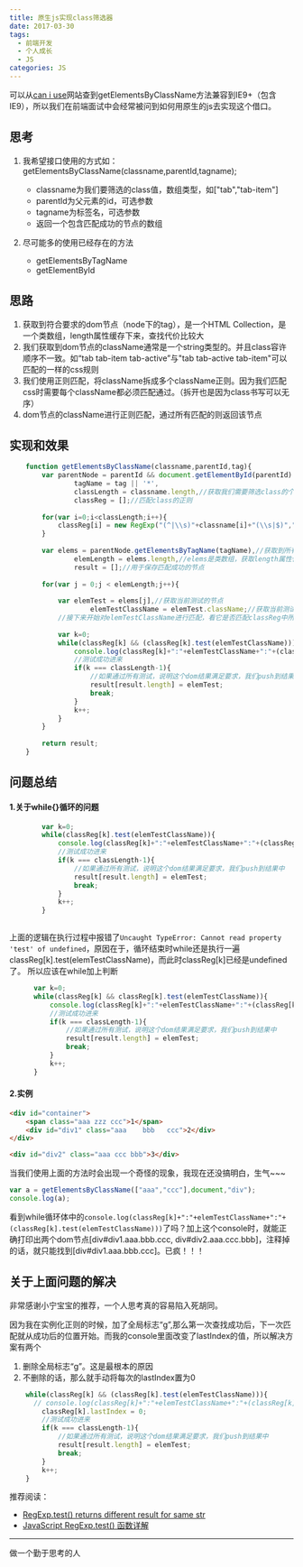 ```yaml
---
title: 原生js实现class筛选器
date: 2017-03-30
tags:
  - 前端开发
  - 个人成长
  - JS
categories: JS
---
```


可以从[can i use](http://caniuse.com/)网站查到getElementsByClassName方法兼容到IE9+（包含IE9），所以我们在前端面试中会经常被问到如何用原生的js去实现这个借口。


## 思考

1. 我希望接口使用的方式如：getElementsByClassName(classname,parentId,tagname); 
    + classname为我们要筛选的class值，数组类型，如["tab","tab-item"]
    + parentId为父元素的id，可选参数
    + tagname为标签名，可选参数
    + 返回一个包含匹配成功的节点的数组
 
2. 尽可能多的使用已经存在的方法
    + getElementsByTagName
    + getElementById

## 思路

1. 获取到符合要求的dom节点（node下的tag），是一个HTML Collection，是一个类数组，length属性缓存下来，查找代价比较大
2. 我们获取到dom节点的className通常是一个string类型的。并且class容许顺序不一致。如“tab tab-item tab-active”与"tab tab-active tab-item"可以匹配的一样的css规则
3. 我们使用正则匹配，将className拆成多个className正则。因为我们匹配css时需要每个className都必须匹配通过。（拆开也是因为class书写可以无序）
4. dom节点的className进行正则匹配，通过所有匹配的则返回该节点

## 实现和效果

```javascript
    function getElementsByClassName(classname,parentId,tag){
        var parentNode = parentId && document.getElementById(parentId) || document,
                tagName = tag || '*',
                classLength = classname.length,//获取我们需要筛选class的个数
                classReg = [];//匹配class的正则
    
        for(var i=0;i<classLength;i++){
            classReg[i] = new RegExp("(^|\\s)"+classname[i]+"(\\s|$)","g");//生成class匹配正则
        }
    
        var elems = parentNode.getElementsByTagName(tagName),//获取到所有满足要求的dom节点
                elemLength = elems.length,//elems是类数组，获取length属性代价比较大，所以缓存下来 3
                result = [];//用于保存匹配成功的节点
    
        for(var j = 0;j < elemLength;j++){
    
            var elemTest = elems[j],//获取当前测试的节点
                    elemTestClassName = elemTest.className;//获取当前测试节点的class属性，className兼容IE6+
            //接下来开始对elemTestClassName进行匹配，看它是否匹配classReg中所有的规则
    
            var k=0;
            while(classReg[k] && (classReg[k].test(elemTestClassName))){
                console.log(classReg[k]+":"+elemTestClassName+":"+(classReg[k].test(elemTestClassName)));
                //测试成功进来
                if(k === classLength-1){
                    //如果通过所有测试，说明这个dom结果满足要求，我们push到结果中
                    result[result.length] = elemTest;
                    break;
                }
                k++;
            }
        }
    
        return result;
    }
```

## 问题总结

#### 1.关于while{}循环的问题

```javascript
        var k=0;
        while(classReg[k].test(elemTestClassName)){
            console.log(classReg[k]+":"+elemTestClassName+":"+(classReg[k].test(elemTestClassName)));
            //测试成功进来
            if(k === classLength-1){
                //如果通过所有测试，说明这个dom结果满足要求，我们push到结果中
                result[result.length] = elemTest;
                break;
            }
            k++;
        }
        
```

上面的逻辑在执行过程中报错了`Uncaught TypeError: Cannot read property 'test' of undefined`，原因在于，循环结束时while还是执行一遍classReg[k].test(elemTestClassName)，而此时classReg[k]已经是undefined了。
所以应该在while加上判断

```javascript
      var k=0;
      while(classReg[k] && classReg[k].test(elemTestClassName)){
          console.log(classReg[k]+":"+elemTestClassName+":"+(classReg[k].test(elemTestClassName)));
          //测试成功进来
          if(k === classLength-1){
              //如果通过所有测试，说明这个dom结果满足要求，我们push到结果中
              result[result.length] = elemTest;
              break;
          }
          k++;
      }
```

#### 2.实例

```html
<div id="container">
    <span class="aaa zzz ccc">1</span>
    <div id="div1" class="aaa    bbb   ccc">2</div>
</div>

<div id="div2" class="aaa ccc bbb">3</div>
```
当我们使用上面的方法时会出现一个奇怪的现象，我现在还没搞明白，生气~~~

```javascript
var a = getElementsByClassName(["aaa","ccc"],document,"div");
console.log(a);

```

看到while循环体中的`console.log(classReg[k]+":"+elemTestClassName+":"+(classReg[k].test(elemTestClassName)))`了吗？加上这个console时，就能正确打印出两个dom节点[div#div1.aaa.bbb.ccc, div#div2.aaa.ccc.bbb]，注释掉的话，就只能找到[div#div1.aaa.bbb.ccc]。已疯！！！

## 关于上面问题的解决

非常感谢小宁宝宝的推荐，一个人思考真的容易陷入死胡同。

因为我在实例化正则的时候，加了全局标志“g”,那么第一次查找成功后，下一次匹配就从成功后的位置开始。而我的console里面改变了lastIndex的值，所以解决方案有两个

1. 删除全局标志“g”。这是最根本的原因
2. 不删除的话，那么就手动将每次的lastIndex置为0

```javascript
    while(classReg[k] && (classReg[k].test(elemTestClassName))){
      // console.log(classReg[k]+":"+elemTestClassName+":"+(classReg[k].test(elemTestClassName)));
        classReg[k].lastIndex = 0;
        //测试成功进来
        if(k === classLength-1){
            //如果通过所有测试，说明这个dom结果满足要求，我们push到结果中
            result[result.length] = elemTest;
            break;
        }
        k++;
    }
```

推荐阅读：

+ [RegExp.test() returns different result for same str](http://stackoverflow.com/questions/13586786/regexp-test-returns-different-result-for-same-str-depending-on-how-where-i)
+ [JavaScript RegExp.test() 函数详解](http://www.365mini.com/page/javascript-regexp-test.htm)
--------------------------
做一个勤于思考的人

